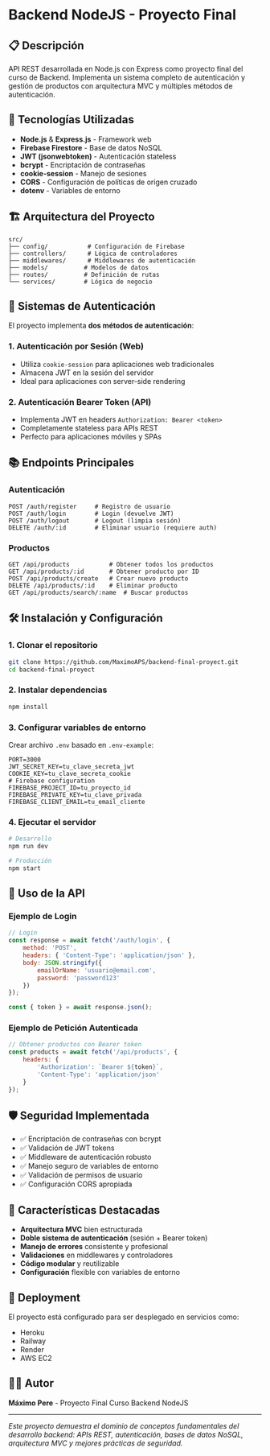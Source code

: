 # Backend NodeJS - Proyecto Final

## 📋 Descripción
API REST desarrollada en Node.js con Express como proyecto final del curso de Backend. Implementa un sistema completo de autenticación y gestión de productos con arquitectura MVC y múltiples métodos de autenticación.

## 🚀 Tecnologías Utilizadas
- **Node.js** & **Express.js** - Framework web
- **Firebase Firestore** - Base de datos NoSQL
- **JWT (jsonwebtoken)** - Autenticación stateless
- **bcrypt** - Encriptación de contraseñas
- **cookie-session** - Manejo de sesiones
- **CORS** - Configuración de políticas de origen cruzado
- **dotenv** - Variables de entorno

## 🏗️ Arquitectura del Proyecto
```
src/
├── config/           # Configuración de Firebase
├── controllers/      # Lógica de controladores
├── middlewares/      # Middlewares de autenticación
├── models/          # Modelos de datos
├── routes/          # Definición de rutas
└── services/        # Lógica de negocio
```

## 🔐 Sistemas de Autenticación
El proyecto implementa **dos métodos de autenticación**:

### 1. Autenticación por Sesión (Web)
- Utiliza `cookie-session` para aplicaciones web tradicionales
- Almacena JWT en la sesión del servidor
- Ideal para aplicaciones con server-side rendering

### 2. Autenticación Bearer Token (API)
- Implementa JWT en headers `Authorization: Bearer <token>`
- Completamente stateless para APIs REST
- Perfecto para aplicaciones móviles y SPAs

## 📚 Endpoints Principales

### Autenticación
```http
POST /auth/register     # Registro de usuario
POST /auth/login        # Login (devuelve JWT)
POST /auth/logout       # Logout (limpia sesión)
DELETE /auth/:id        # Eliminar usuario (requiere auth)
```

### Productos
```http
GET /api/products           # Obtener todos los productos
GET /api/products/:id       # Obtener producto por ID
POST /api/products/create   # Crear nuevo producto
DELETE /api/products/:id    # Eliminar producto
GET /api/products/search/:name  # Buscar productos
```

## 🛠️ Instalación y Configuración

### 1. Clonar el repositorio
```bash
git clone https://github.com/MaximoAPS/backend-final-proyect.git
cd backend-final-proyect
```

### 2. Instalar dependencias
```bash
npm install
```

### 3. Configurar variables de entorno
Crear archivo `.env` basado en `.env-example`:
```env
PORT=3000
JWT_SECRET_KEY=tu_clave_secreta_jwt
COOKIE_KEY=tu_clave_secreta_cookie
# Firebase configuration
FIREBASE_PROJECT_ID=tu_proyecto_id
FIREBASE_PRIVATE_KEY=tu_clave_privada
FIREBASE_CLIENT_EMAIL=tu_email_cliente
```

### 4. Ejecutar el servidor
```bash
# Desarrollo
npm run dev

# Producción
npm start
```

## 🔧 Uso de la API

### Ejemplo de Login
```javascript
// Login
const response = await fetch('/auth/login', {
    method: 'POST',
    headers: { 'Content-Type': 'application/json' },
    body: JSON.stringify({
        emailOrName: 'usuario@email.com',
        password: 'password123'
    })
});

const { token } = await response.json();
```

### Ejemplo de Petición Autenticada
```javascript
// Obtener productos con Bearer token
const products = await fetch('/api/products', {
    headers: {
        'Authorization': `Bearer ${token}`,
        'Content-Type': 'application/json'
    }
});
```

## 🛡️ Seguridad Implementada
- ✅ Encriptación de contraseñas con bcrypt
- ✅ Validación de JWT tokens
- ✅ Middleware de autenticación robusto
- ✅ Manejo seguro de variables de entorno
- ✅ Validación de permisos de usuario
- ✅ Configuración CORS apropiada

## 📁 Características Destacadas
- **Arquitectura MVC** bien estructurada
- **Doble sistema de autenticación** (sesión + Bearer token)
- **Manejo de errores** consistente y profesional
- **Validaciones** en middlewares y controladores
- **Código modular** y reutilizable
- **Configuración** flexible con variables de entorno

## 🚀 Deployment
El proyecto está configurado para ser desplegado en servicios como:
- Heroku
- Railway
- Render
- AWS EC2

## 👨‍💻 Autor
**Máximo Pere** - Proyecto Final Curso Backend NodeJS

---
*Este proyecto demuestra el dominio de conceptos fundamentales del desarrollo backend: APIs REST, autenticación, bases de datos NoSQL, arquitectura MVC y mejores prácticas de seguridad.* 